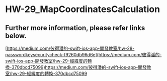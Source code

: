 # HW-29_MapCoordinatesCalculation
## Further more information, please refer links below.
[https://medium.com/彼得潘的-swift-ios-app-開發教室/hw-28-passwordkeysecuritycheck-f9260db96d6e](https://medium.com/彼得潘的-swift-ios-app-開發教室/hw-29-經緯度的轉換-370dbcd75099)https://medium.com/彼得潘的-swift-ios-app-開發教室/hw-29-經緯度的轉換-370dbcd75099
